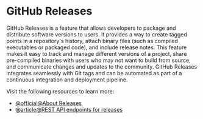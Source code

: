 # GitHub Releases

GitHub Releases is a feature that allows developers to package and distribute software versions to users. It provides a way to create tagged points in a repository's history, attach binary files (such as compiled executables or packaged code), and include release notes. This feature makes it easy to track and manage different versions of a project, share pre-compiled binaries with users who may not want to build from source, and communicate changes and updates to the community. GitHub Releases integrates seamlessly with Git tags and can be automated as part of a continuous integration and deployment pipeline.

Visit the following resources to learn more:

- [@official@About Releases](https://docs.github.com/en/repositories/releasing-projects-on-github/about-releases)
- [@article@REST API endpoints for releases](https://docs.github.com/en/rest/releases/releases?apiVersion=2022-11-28)